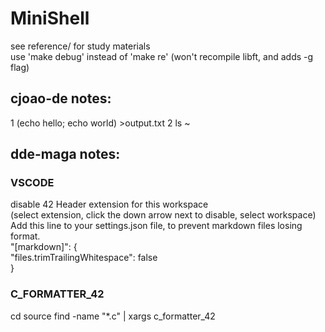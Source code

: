 # MiniShell

see reference/ for study materials   
use 'make debug' instead of 'make re' (won't recompile libft, and adds -g flag)   
   
   
## cjoao-de notes:
1 (echo hello; echo world) >output.txt
2 ls ~
   
## dde-maga notes:
   
   
### VSCODE
disable 42 Header extension for this workspace   
    (select extension, click the down arrow next to disable, select workspace)   
Add this line to your settings.json file, to prevent markdown files losing format.   
"[markdown]": {   
    "files.trimTrailingWhitespace": false   
}  

### C_FORMATTER_42
cd source
find -name "*.c" | xargs c_formatter_42
